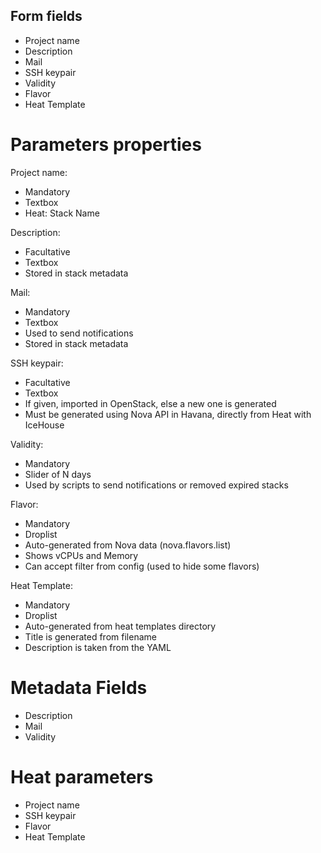 ## Form fields ##

- Project name
- Description
- Mail
- SSH keypair
- Validity
- Flavor
- Heat Template

# Parameters properties #

Project name:
- Mandatory
- Textbox
- Heat: Stack Name

Description:
- Facultative
- Textbox
- Stored in stack metadata

Mail:
- Mandatory
- Textbox
- Used to send notifications
- Stored in stack metadata

SSH keypair:
- Facultative
- Textbox
- If given, imported in OpenStack, else a new one is generated
- Must be generated using Nova API in Havana, directly from Heat with IceHouse

Validity:
- Mandatory
- Slider of N days
- Used by scripts to send notifications or removed expired stacks

Flavor:
- Mandatory
- Droplist
- Auto-generated from Nova data (nova.flavors.list)
- Shows vCPUs and Memory
- Can accept filter from config (used to hide some flavors)

Heat Template:
- Mandatory
- Droplist
- Auto-generated from heat templates directory
- Title is generated from filename
- Description is taken from the YAML

# Metadata Fields #

- Description
- Mail
- Validity

# Heat parameters #

- Project name
- SSH keypair
- Flavor
- Heat Template
